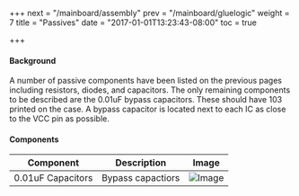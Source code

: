 +++
next = "/mainboard/assembly"
prev = "/mainboard/gluelogic"
weight = 7
title = "Passives"
date = "2017-01-01T13:23:43-08:00"
toc = true

+++

#### Background

A number of passive components have been listed on the previous pages including resistors, diodes, and capacitors. The only remaining components to be described are the 0.01uF bypass capacitors. These should have 103 printed on the case. A bypass capacitor is located next to each IC as close to the VCC pin as possible.

#### Components

| Component                | Description                                   | Image                    |
| ------------------------ | --------------------------------------------- | ------------------------ |
| 0.01uF Capacitors        | Bypass capactiors                             | ![Image](/main/0_01uF.jpg?height=100px)
